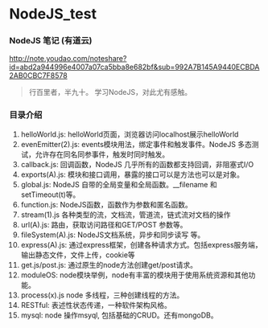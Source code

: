 # NodeJS_test
### NodeJS 笔记 (有道云)
http://note.youdao.com/noteshare?id=abd2a944996e4007a07ca5bba8e682bf&sub=992A7B145A9440ECBDA2AB0CBC7F8578

> 行百里者，半九十。 学习NodeJS，对此尤有感触。

### 目录介绍
1. helloWorld.js: helloWorld页面，浏览器访问localhost展示helloWorld
2. evenEmitter(2).js: events模块用法，绑定事件和触发事件。NodeJS 多态测试，允许存在同名同参事件，触发时同时触发。
3. callback.js: 回调函数，NodeJS 几乎所有的函数都支持回调，非阻塞式I/O
4. exports(A).js: 模块和接口调用，暴露的接口可以是方法也可以是对象。
5. global.js: NodeJS 自带的全局变量和全局函数。__filename 和 setTimeout(t)等。
6. function.js: NodeJS函数，函数作为参数和匿名函数。
7. stream(1).js 各种类型的流，文档流，管道流，链式流对文档的操作
8. url(A).js: 路由，获取访问路径和GET/POST 参数等。
9. fileSystem(A).js: NodeJS文档系统，异步和同步读写 等。
10. express(A).js: 通过express框架，创建各种请求方式。包括express服务端，输出静态文件，文件上传，cookie等
11. get.js/post.js: 通过原生的node方法创建get/post请求。
12. moduleOS: node模块举例，node有丰富的模块用于使用系统资源和其他功能。
13. process(x).js node 多线程，三种创建线程的方法。
14. RESTful: 表述性状态传递，一种软件架构风格。
15. mysql: node 操作msyql, 包括基础的CRUD。还有mongoDB。
 